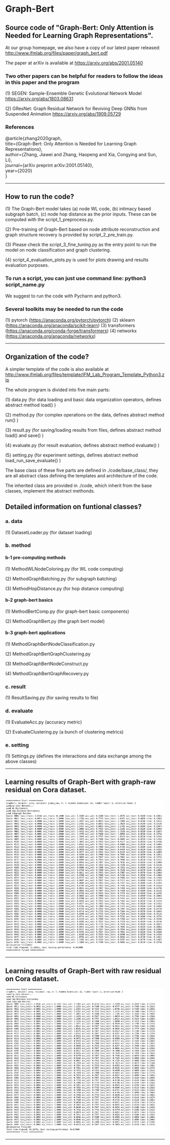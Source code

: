 # Graph-Bert

## Source code of "Graph-Bert: Only Attention is Needed for Learning Graph Representations". 

At our group homepage, we also have a copy of our latest paper released: http://www.ifmlab.org/files/paper/graph_bert.pdf

The paper at arXiv is available at https://arxiv.org/abs/2001.05140

### Two other papers can be helpful for readers to follow the ideas in this paper and the program

(1) SEGEN: Sample-Ensemble Genetic Evolutional Network Model https://arxiv.org/abs/1803.08631

(2) GResNet: Graph Residual Network for Reviving Deep GNNs from Suspended Animation https://arxiv.org/abs/1909.05729

### References

@article{zhang2020graph,<br/>
  title={Graph-Bert: Only Attention is Needed for Learning Graph Representations},<br/>
  author={Zhang, Jiawei and Zhang, Haopeng and Xia, Congying and Sun, Li},<br/>
  journal={arXiv preprint arXiv:2001.05140},<br/>
  year={2020}<br/>
}<br/>

************************************************************************************************

## How to run the code?

(1) The Graph-Bert model takes (a) node WL code, (b) intimacy based subgraph batch, (c) node hop distance as the prior inputs. These can be computed with the script_1_preprocess.py.

(2) Pre-training of Graph-Bert based on node attribute reconstruction and graph structure recovery is provided by script_2_pre_train.py.

(3) Please check the script_3_fine_tuning.py as the entry point to run the model on node classification and graph clustering. 

(4) script_4_evaluation_plots.py is used for plots drawing and results evaluation purposes.

### To run a script, you can just use command line: python3 script_name.py

We suggest to run the code with Pycharm and python3.

### Several toolkits may be needed to run the code
(1) pytorch (https://anaconda.org/pytorch/pytorch)
(2) sklearn (https://anaconda.org/anaconda/scikit-learn) 
(3) transformers (https://anaconda.org/conda-forge/transformers) 
(4) networkx (https://anaconda.org/anaconda/networkx) 


************************************************************************************************

## Organization of the code?

A simpler template of the code is also available at http://www.ifmlab.org/files/template/IFM_Lab_Program_Template_Python3.zip

The whole program is divided into five main parts:

(1) data.py (for data loading and basic data organization operators, defines abstract method load() )

(2) method.py (for complex operations on the data, defines abstract method run() )

(3) result.py (for saving/loading results from files, defines abstract method load() and save() )

(4) evaluate.py (for result evaluation, defines abstract method evaluate() )

(5) setting.py (for experiment settings, defines abstract method load_run_save_evaluate() )

The base class of these five parts are defined in ./code/base_class/, they are all abstract class defining the templates and architecture of the code.

The inherited class are provided in ./code, which inherit from the base classes, implement the abstract methonds.

## Detailed information on funtional classes?

### a. data

(1) DatasetLoader.py (for dataset loading)


### b. method

#### b-1 pre-computing methods

(1) MethodWLNodeColoring.py (for WL code computing)

(2) MethodGraphBatching.py (for subgraph batching)

(3) MethodHopDistance.py (for hop distance computing)

#### b-2 graph-bert basics

(1) MethodBertComp.py (for graph-bert basic components)

(2) MethodGraphBert.py (the graph bert model)

#### b-3 graph-bert applications

(1) MethodGraphBertNodeClassification.py 

(2) MethodGraphBertGraphClustering.py

(3) MethodGraphBertNodeConstruct.py

(4) MethodGraphBertGraphRecovery.py


### c. result

(1) ResultSaving.py (for saving results to file)


### d. evaluate

(1) EvaluateAcc.py (accuracy metric)

(2) EvaluateClustering.py (a bunch of clustering metrics)


### e. setting

(1) Settings.py (defines the interactions and data exchange among the above classes)

************************************************************************************************

## Learning results of Graph-Bert with graph-raw residual on Cora dataset.

![Learning Results of Graph-Bert with Graph Residual on Cora](./result/screenshot/cora_graph_residual_k_7.png)


************************************************************************************************

## Learning results of Graph-Bert with raw residual on Cora dataset.

![Learning Results of Graph-Bert with Raw Residual on Cora](./result/screenshot/cora_raw_residual_k_7.png)

************************************************************************************************
